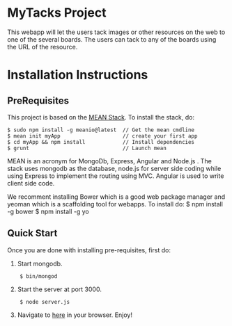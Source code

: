 MyTacks Project
===============

This webapp will let the users tack images or other resources on the web to one of the several boards. The users can tack to any of the boards using the URL of the resource.

# Installation Instructions


## PreRequisites
This project is based on the [MEAN Stack](http://mean.io/). To install the stack, do:

    $ sudo npm install -g meanio@latest  // Get the mean cmdline
    $ mean init myApp                    // create your first app
    $ cd myApp && npm install            // Install dependencies
    $ grunt                              // Launch mean

MEAN is an acronym for MongoDb, Express, Angular and Node.js . The stack uses mongodb as the database, node.js for server side coding while using Express to implement the routing using MVC. Angular is used to write client side code.

We recomment installing Bower which is a good web package manager and yeoman which is a scaffolding tool for webapps. To install do:
    $ npm install -g bower
    $ npm install -g yo


## Quick Start
Once you are done with installing pre-requisites, first do:

1. Start mongodb.

```
    $ bin/mongod
```

2. Start the server at port 3000.

```
    $ node server.js
```

3. Navigate to [here](http://localhost:3000) in your browser. Enjoy!
